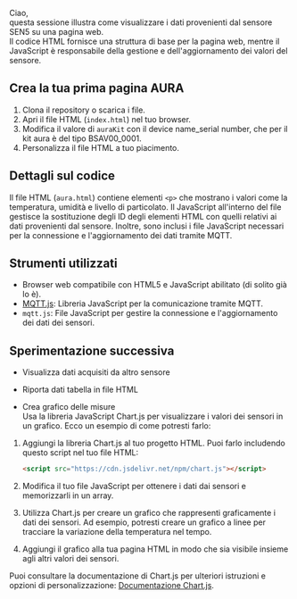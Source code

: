 Ciao,<br>
questa sessione illustra come  visualizzare i dati provenienti dal sensore SEN5 su una pagina web. <br>
Il codice HTML fornisce una struttura di base per la pagina web, mentre il JavaScript è responsabile della gestione e dell'aggiornamento dei valori del sensore.

## Crea la tua prima pagina AURA

1. Clona il repository o scarica i file.
2. Apri il file HTML (`index.html`) nel tuo browser.
3. Modifica il valore di `auraKit` con il device name_serial number, che per il kit aura è del tipo BSAV00_0001.
4. Personalizza il file HTML a tuo piacimento.

## Dettagli sul codice 

Il file HTML (`aura.html`) contiene elementi `<p>` che mostrano i valori come la temperatura, umidità e livello di particolato.
Il JavaScript all'interno del file gestisce la sostituzione degli ID degli elementi HTML con quelli relativi ai dati provenienti dal sensore. Inoltre, sono inclusi i file JavaScript necessari per la connessione e l'aggiornamento dei dati tramite MQTT.

## Strumenti utilizzati

- Browser web compatibile con HTML5 e JavaScript abilitato (di solito già lo è).
- [MQTT.js](https://cdnjs.cloudflare.com/ajax/libs/mqtt/4.2.7/mqtt.min.js): Libreria JavaScript per la comunicazione tramite MQTT.
- `mqtt.js`: File JavaScript per gestire la connessione e l'aggiornamento dei dati dei sensori.

## Sperimentazione successiva

- Visualizza dati acquisiti da altro sensore<br>
- Riporta dati tabella in file HTML  <br>

- Crea grafico delle misure<br>
Usa la libreria JavaScript Chart.js per visualizzare i valori dei sensori in un grafico. Ecco un esempio di come potresti farlo:

1. Aggiungi la libreria Chart.js al tuo progetto HTML. Puoi farlo includendo questo script nel tuo file HTML:

    ```html
    <script src="https://cdn.jsdelivr.net/npm/chart.js"></script>
    ```

2. Modifica il tuo file JavaScript per ottenere i dati dai sensori e memorizzarli in un array.

3. Utilizza Chart.js per creare un grafico che rappresenti graficamente i dati dei sensori. Ad esempio, potresti creare un grafico a linee per tracciare la variazione della temperatura nel tempo.

4. Aggiungi il grafico alla tua pagina HTML in modo che sia visibile insieme agli altri valori dei sensori.

Puoi consultare la documentazione di Chart.js per ulteriori istruzioni e opzioni di personalizzazione: [Documentazione Chart.js](https://www.chartjs.org/docs/latest/).
